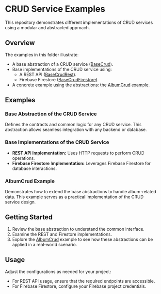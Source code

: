# CRUD Service Examples

This repository demonstrates different implementations of CRUD services using a modular and abstracted approach.

## Overview

The examples in this folder illustrate:
- A base abstraction of a CRUD service ([BaseCrud](base-crud/base-crud.ng.ts)).
- Base implementations of the CRUD service using:
  - A REST API ([BaseCrudRest](base-crud/rest/base-crud-rest.ng.ts)).
  - Firebase Firestore ([BaseCrudFirestore](base-crud/firestore/base-crud-firestore.ng.ts)).
- A concrete example using the abstractions: the [AlbumCrud](album/album-crud.ng.ts) example.

## Examples

### Base Abstraction of the CRUD Service
Defines the contracts and common logic for any CRUD service. This abstraction allows seamless integration with any backend or database.

### Base Implementations of the CRUD Service
- **REST API Implementation:** Uses HTTP requests to perform CRUD operations.
- **Firebase Firestore Implementation:** Leverages Firebase Firestore for database interactions.

### AlbumCrud Example
Demonstrates how to extend the base abstractions to handle album-related data. This example serves as a practical implementation of the CRUD service design.

## Getting Started

1. Review the base abstraction to understand the common interface.
2. Examine the REST and Firestore implementations.
3. Explore the [AlbumCrud](album/album-crud.ng.ts) example to see how these abstractions can be applied in a real-world scenario.

## Usage

Adjust the configurations as needed for your project:
- For REST API usage, ensure that the required endpoints are accessible.
- For Firebase Firestore, configure your Firebase project credentials.
